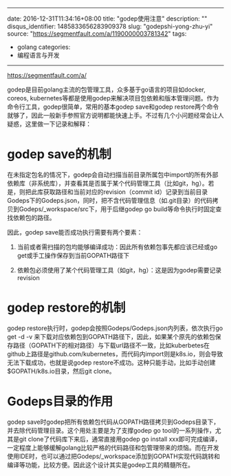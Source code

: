 
---
date: 2016-12-31T11:34:16+08:00
title: "godep使用注意"
description: ""
disqus_identifier: 1485833656283909378
slug: "godepshi-yong-zhu-yi"
source: "https://segmentfault.com/a/1190000003781342"
tags: 
- golang 
categories:
- 编程语言与开发
---

https://segmentfault.com/a/

godep是目前golang主流的包管理工具，众多基于go语言的项目如docker, coreos,
kubernetes等都是使用godep来解决项目包依赖和版本管理问题。作为命令行工具，godep很简单，常用的基本godep
save和godep
restore两个命令就够了，因此一般新手参照官方说明都能快速上手。不过有几个小问题经常会让人疑惑，这里做一下记录和解释：

godep save的机制
================

在未指定包名的情况下，godep会自动扫描当前目录所属包中import的所有外部依赖库（非系统库），并查看其是否属于某个代码管理工具（比如git，hg）。若是，则把此库获取路径和当前对应的revision（commit
id）记录到当前目录Godeps下的Godeps.json，同时，把不含代码管理信息（如.git目录）的代码拷贝到Godeps/\_workspace/src下，用于后继godep
go build等命令执行时固定查找依赖包的路径。

因此，godep save能否成功执行需要有两个要素：

1.  当前或者需扫描的包均能够编译成功：因此所有依赖包事先都应该已经或go
    get或手工操作保存到当前GOPATH路径下

2.  依赖包必须使用了某个代码管理工具（如git，hg）：这是因为godep需要记录revision

godep restore的机制
===================

godep restore执行时，godep会按照Godeps/Godeps.json内列表，依次执行go get
-d -v
来下载对应依赖包到GOPATH路径下，因此，如果某个原先的依赖包保存路径（GOPATH下的相对路径）与下载url路径不一致，比如kuberbetes在github上路径是github.com/kubernetes，而代码内import则是k8s.io，则会导致无法下载成功，也就是说godep
restore不成功。这种只能手动，比如手动创建\$GOPATH/k8s.io目录，然后git
clone。

Godeps目录的作用
================

godep
save时godep把所有依赖包代码从GOPATH路径拷贝到Godeps目录下，并去除代码管理目录。这个用处主要是为了支撑godep
go tool的一系列操作，尤其是git clone了代码库下来后，通常直接用godep go
install
xxx即可完成编译，一定程度上能够缓解golang比较严格的代码路径和包管理带来的烦恼。而在开发使用IDE时，也可以通过把Godeps/\_workspace添加到GOPATH实现代码跳转和编译等功能，比较方便。因此这个设计其实是godep工具的精髓所在。

